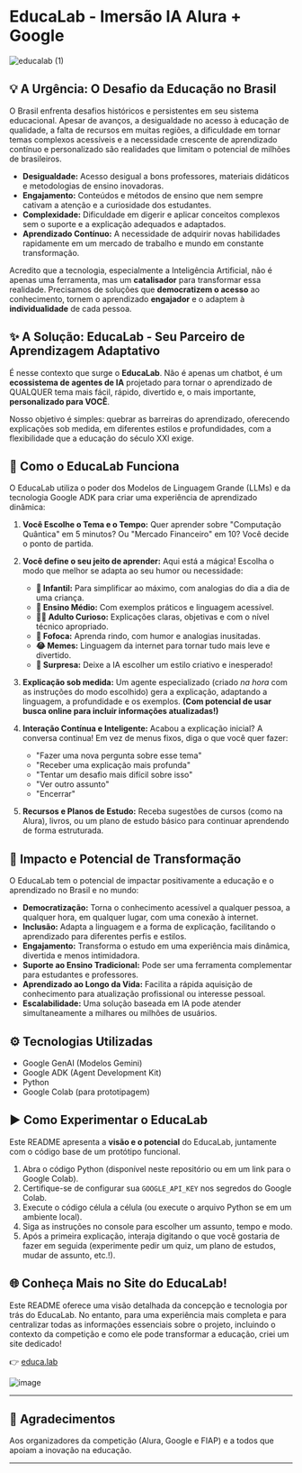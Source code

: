 # EducaLab - Imersão IA Alura + Google


![educalab (1)](https://github.com/user-attachments/assets/a936540f-a123-40a2-ad18-80700a92e2f7)

## 💡 A Urgência: O Desafio da Educação no Brasil


O Brasil enfrenta desafios históricos e persistentes em seu sistema educacional. Apesar de avanços, a desigualdade no acesso à educação de qualidade, a falta de recursos em muitas regiões, a dificuldade em tornar temas complexos acessíveis e a necessidade crescente de aprendizado contínuo e personalizado são realidades que limitam o potencial de milhões de brasileiros.

* **Desigualdade:** Acesso desigual a bons professores, materiais didáticos e metodologias de ensino inovadoras.
* **Engajamento:** Conteúdos e métodos de ensino que nem sempre cativam a atenção e a curiosidade dos estudantes.
* **Complexidade:** Dificuldade em digerir e aplicar conceitos complexos sem o suporte e a explicação adequados e adaptados.
* **Aprendizado Contínuo:** A necessidade de adquirir novas habilidades rapidamente em um mercado de trabalho e mundo em constante transformação.

Acredito que a tecnologia, especialmente a Inteligência Artificial, não é apenas uma ferramenta, mas um **catalisador** para transformar essa realidade. Precisamos de soluções que **democratizem o acesso** ao conhecimento, tornem o aprendizado **engajador** e o adaptem à **individualidade** de cada pessoa.

## ✨ A Solução: EducaLab - Seu Parceiro de Aprendizagem Adaptativo

É nesse contexto que surge o **EducaLab**. Não é apenas um chatbot, é um **ecossistema de agentes de IA** projetado para tornar o aprendizado de QUALQUER tema mais fácil, rápido, divertido e, o mais importante, **personalizado para VOCÊ**.

Nosso objetivo é simples: quebrar as barreiras do aprendizado, oferecendo explicações sob medida, em diferentes estilos e profundidades, com a flexibilidade que a educação do século XXI exige.

## 🚀 Como o EducaLab Funciona 

O EducaLab utiliza o poder dos Modelos de Linguagem Grande (LLMs) e da tecnologia Google ADK para criar uma experiência de aprendizado dinâmica:

1.  **Você Escolhe o Tema e o Tempo:** Quer aprender sobre "Computação Quântica" em 5 minutos? Ou "Mercado Financeiro" em 10? Você decide o ponto de partida.
   
3.  **Você define o seu jeito de aprender:** Aqui está a mágica! Escolha o modo que melhor se adapta ao seu humor ou necessidade:
    * **👶 Infantil:** Para simplificar ao máximo, com analogias do dia a dia de uma criança.
    * **🧑 Ensino Médio:** Com exemplos práticos e linguagem acessível.
    * **👩‍🎓 Adulto Curioso:** Explicações claras, objetivas e com o nível técnico apropriado.
    * **🤪 Fofoca:** Aprenda rindo, com humor e analogias inusitadas.
    * **😂 Memes:** Linguagem da internet para tornar tudo mais leve e divertido.
    * **🎲 Surpresa:** Deixe a IA escolher um estilo criativo e inesperado!
4.  **Explicação sob medida:** Um agente especializado (criado *na hora* com as instruções do modo escolhido) gera a explicação, adaptando a linguagem, a profundidade e os exemplos. **(Com potencial de usar busca online para incluir informações atualizadas!)**
5.  **Interação Contínua e Inteligente:** Acabou a explicação inicial? A conversa continua! Em vez de menus fixos, diga o que você quer fazer:
    * "Fazer uma nova pergunta sobre esse tema"
    * "Receber uma explicação mais profunda"
    * "Tentar um desafio mais difícil sobre isso"
    * "Ver outro assunto"
    * "Encerrar"
6.  **Recursos e Planos de Estudo:** Receba sugestões de cursos (como na Alura), livros, ou um plano de estudo básico para continuar aprendendo de forma estruturada.

## 💪 Impacto e Potencial de Transformação

O EducaLab tem o potencial de impactar positivamente a educação e o aprendizado no Brasil e no mundo:

* **Democratização:** Torna o conhecimento acessível a qualquer pessoa, a qualquer hora, em qualquer lugar, com uma conexão à internet.
* **Inclusão:** Adapta a linguagem e a forma de explicação, facilitando o aprendizado para diferentes perfis e estilos.
* **Engajamento:** Transforma o estudo em uma experiência mais dinâmica, divertida e menos intimidadora.
* **Suporte ao Ensino Tradicional:** Pode ser uma ferramenta complementar para estudantes e professores.
* **Aprendizado ao Longo da Vida:** Facilita a rápida aquisição de conhecimento para atualização profissional ou interesse pessoal.
* **Escalabilidade:** Uma solução baseada em IA pode atender simultaneamente a milhares ou milhões de usuários.

## ⚙️ Tecnologias Utilizadas

* Google GenAI (Modelos Gemini)
* Google ADK (Agent Development Kit)
* Python
* Google Colab (para prototipagem)

## ▶️ Como Experimentar o EducaLab

Este README apresenta a **visão e o potencial** do EducaLab, juntamente com o código base de um protótipo funcional.

1.  Abra o código Python (disponível neste repositório ou em um link para o Google Colab).
2.  Certifique-se de configurar sua `GOOGLE_API_KEY` nos segredos do Google Colab.
3.  Execute o código célula a célula (ou execute o arquivo Python se em um ambiente local).
4.  Siga as instruções no console para escolher um assunto, tempo e modo.
5.  Após a primeira explicação, interaja digitando o que você gostaria de fazer em seguida (experimente pedir um quiz, um plano de estudos, mudar de assunto, etc.!).


## 🌐 Conheça Mais no Site do EducaLab!
Este README oferece uma visão detalhada da concepção e tecnologia por trás do EducaLab. No entanto, para uma experiência mais completa e para centralizar todas as informações essenciais sobre o projeto, incluindo o contexto da competição e como ele pode transformar a educação, criei um site dedicado!

👉 [educa.lab](https://educa-lab.vercel.app)

![image](https://github.com/user-attachments/assets/50003c8b-edbb-44ce-88af-97552b892fb4)

---

## 🙌 Agradecimentos

Aos organizadores da competição (Alura, Google e FIAP) e a todos que apoiam a inovação na educação.

---
